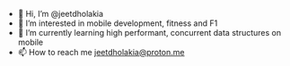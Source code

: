 - 👋 Hi, I’m @jeetdholakia
- 👀 I’m interested in mobile development, fitness and F1
- 🌱 I’m currently learning high performant, concurrent data structures on mobile
- 📫 How to reach me jeetdholakia@proton.me
<!--- - 💞️ I’m looking to collaborate on ... --->

<!---
jeetdholakia/jeetdholakia is a ✨ special ✨ repository because its `README.md` (this file) appears on your GitHub profile.
You can click the Preview link to take a look at your changes.
--->
